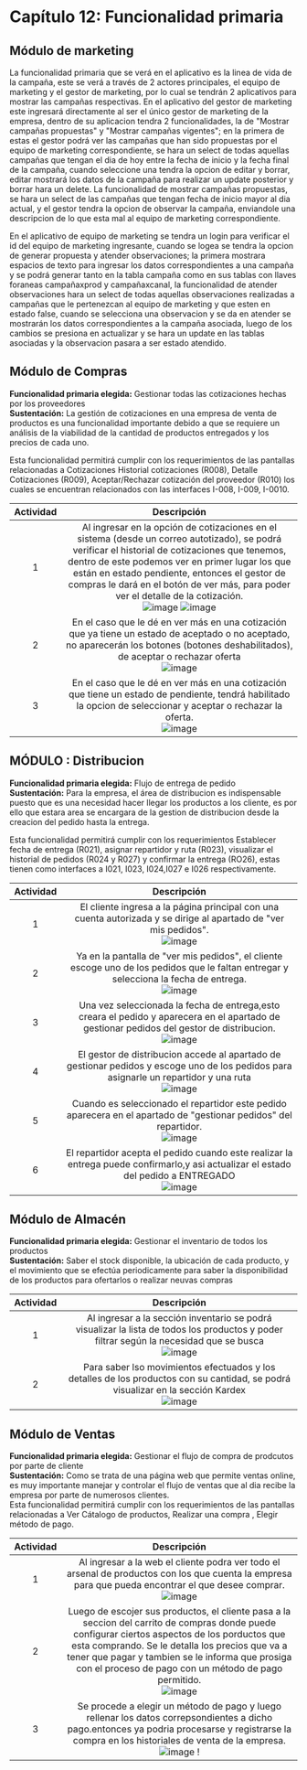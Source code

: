 # Capítulo 12: Funcionalidad primaria

## Módulo de marketing

La funcionalidad primaria que se verá en el aplicativo es la linea de vida de la campaña, este se verá a través de 2 actores principales, el equipo de marketing y el gestor de marketing, por lo cual se tendrán 2 aplicativos para mostrar las campañas respectivas. 
En el aplicativo del gestor de marketing este ingresará directamente al ser el único gestor de marketing de la empresa, dentro de su aplicacion tendra 2 funcionalidades, la de "Mostrar campañas propuestas" y "Mostrar campañas vigentes"; en la primera de estas el gestor podrá ver las campañas que han sido propuestas por el equipo de marketing correspondiente, se hara un select de todas aquellas campañas que tengan el dia de hoy entre la fecha de inicio y la fecha final de la campaña, cuando seleccione una tendra la opcion de editar y borrar, editar mostrará los datos de la campaña para realizar un update posterior y borrar hara un delete. La funcionalidad de mostrar campañas propuestas, se hara un select de las campañas que tengan fecha de inicio mayor al dia actual, y el gestor tendra la opcion de observar la campaña, enviandole una descripcion de lo que esta mal al equipo de marketing correspondiente.

En el aplicativo de equipo de marketing se tendra un login para verificar el id del equipo de marketing ingresante, cuando se logea se tendra la opcion de generar propuesta y atender observaciones; la primera mostrara espacios de texto para ingresar los datos correspondientes a una campaña y se podrá generar tanto en la tabla campaña como en sus tablas con llaves foraneas campañaxprod y campañaxcanal, la funcionalidad de atender observaciones hara un select de todas aquellas observaciones realizadas a campañas que le pertenezcan al equipo de marketing y que esten en estado false, cuando se selecciona una observacion y se da en atender se mostrarán los datos correspondientes a la campaña asociada, luego de los cambios se presiona en actualizar y se hara un update en las tablas asociadas y la observacion pasara a ser estado atendido.

## Módulo de Compras

**Funcionalidad primaria elegida:** Gestionar todas las cotizaciones hechas por los proveedores<br>
**Sustentación:** La gestión de cotizaciones en una empresa de venta de productos es una funcionalidad importante debido a que se requiere un análisis de la viabilidad de la cantidad de productos entregados y los precios de cada uno.<br>

Esta funcionalidad permitirá cumplir con los requerimientos de las pantallas relacionadas a Cotizaciones Historial cotizaciones (R008), Detalle Cotizaciones (R009), Aceptar/Rechazar cotización del proveedor (R010) los cuales se encuentran relacionados con las interfaces I-008, I-009, I-0010.

| Actividad     | Descripción        | 
|:-------------:|:---------------:|
| 1       | Al ingresar en la opción de cotizaciones en el sistema (desde un correo autotizado), se podrá verificar el historial de cotizaciones que tenemos, dentro de este podemos ver en primer lugar los que están en estado pendiente, entonces el gestor de compras le dará en el botón de ver más, para poder ver el detalle de la cotización.<br>![image](../../04.Entregables/Entregable_PC3/Pantallas/ModCompras/HOMEC.png) ![image](../../04.Entregables/Entregable_PC3/Pantallas/ModCompras/MP3-.png) | 
| 2    | En el caso que le dé en ver más en una cotización que ya tiene un estado de aceptado o no aceptado, no aparecerán los botones (botones deshabilitados), de aceptar o rechazar oferta <br> ![image](../../04.Entregables/Entregable_PC3/Pantallas/ModCompras/MP4.png) | 
| 3 | En el caso que le dé en ver más en una cotización que tiene un estado de pendiente, tendrá habilitado la opcion de seleccionar y aceptar o rechazar la oferta.<br> ![image](../../04.Entregables/Entregable_PC3/Pantallas/ModCompras/MP5.png) 

## MÓDULO : Distribucion
**Funcionalidad primaria elegida:** Flujo de entrega de pedido <br>
**Sustentación:** Para la empresa, el área de distribucion  es indispensable puesto que es una necesidad hacer llegar los productos a los cliente, es por ello que estara area se encargara de la gestion de distribucion desde la creacion del pedido hasta la entrega.<br>

Esta funcionalidad permitirá cumplir con los requerimientos Establecer fecha de entrega (R021), asignar repartidor y ruta (R023), visualizar el historial de pedidos (R024 y R027) y confirmar la entrega (RO26), estas tienen como interfaces a I021, I023, I024,I027 e I026 respectivamente.

| Actividad     | Descripción        | 
|:-------------:|:---------------:|
| 1       | El cliente ingresa a la página principal con una cuenta autorizada y se dirige al apartado de "ver mis pedidos".<br>![image](../../04.Entregables/Entregable_PC3/Pantallas/ModDistribucion/I0019.png) | 
| 2    | Ya en la pantalla de "ver mis pedidos", el cliente escoge uno de los pedidos que le faltan entregar y selecciona la fecha de entrega. <br> ![image](../../04.Entregables/Entregable_PC3/Pantallas/ModDistribucion/I0020.png) | 
| 3 | Una vez seleccionada la fecha de entrega,esto creara el pedido y aparecera en el apartado de gestionar pedidos del gestor de distribucion. <br>![image](../../04.Entregables/Entregable_PC3/Pantallas/ModDistribucion/I0021.png) |
| 4    |El gestor de distribucion accede al apartado de gestionar pedidos y escoge uno de los pedidos para asignarle un repartidor y una ruta <br> ![image](../../04.Entregables/Entregable_PC3/Pantallas/ModDistribucion/I0022.png) | 
| 5    | Cuando es seleccionado el repartidor este pedido aparecera en el apartado de "gestionar pedidos" del repartidor. <br> ![image](../../04.Entregables/Entregable_PC3/Pantallas/ModDistribucion/I0024.png) | 
| 6    | El repartidor acepta el pedido cuando este realizar la entrega puede confirmarlo,y asi actualizar el estado del pedido a ENTREGADO <br> ![image](../../04.Entregables/Entregable_PC3/Pantallas/ModDistribucion/I0025.png) |

## Módulo de Almacén

**Funcionalidad primaria elegida:** Gestionar el inventario de todos los productos<br>
**Sustentación:** Saber el stock disponible, la ubicación de cada producto, y el movimiento que se efectúa periodicamente para saber la disponibilidad de los productos para ofertarlos o realizar neuvas compras<br>

| Actividad     | Descripción        | 
|:-------------:|:---------------:|
| 1       | Al ingresar a la sección inventario se podrá visualizar la lista de todos los productos y poder filtrar según la necesidad que se busca<br> ![image](imagenes_cap16/mod_Almacen/Pantalla_Inventario.png)| 
| 2    | Para saber lso movimientos efectuados y los detalles de los productos con su cantidad, se podrá visualizar en la sección Kardex<br> ![image](imagenes_cap16/mod_Almacen/Vista_Kardex.png)|



## Módulo de Ventas
**Funcionalidad primaria elegida:** Gestionar el flujo de compra de prodcutos por parte de cliente<br>
**Sustentación:** Como se trata de una página web que permite ventas online, es muy importante manejar y controlar el flujo de ventas que al dia recibe la empresa por parte de numerosos clientes.<br>
Esta funcionalidad permitirá cumplir con los requerimientos de las pantallas relacionadas a Ver Cátalogo de productos, Realizar una compra , Elegir método de pago.

| Actividad     | Descripción        | 
|:-------------:|:---------------:|
| 1       | Al ingresar a la web el cliente podra ver todo el arsenal de productos con los que cuenta la empresa para que pueda encontrar el que desee comprar.<br>![image](imagenes_cap_4/VistasVentas/catalogo.png)| 
| 2    | Luego de escojer sus productos, el cliente pasa a la seccion del carrito de compras donde puede configurar ciertos aspectos de los porductos que esta comprando. Se le detalla los precios que va a tener que pagar y  tambien se le informa que prosiga con el proceso de pago con un método de pago permitido.<br> ![image]( imagenes_cap_4/VistasVentas/carrito.png) | 
| 3 | Se procede a elegir un método de pago y luego rellenar los datos correpsondientes a dicho pago.entonces ya podria procesarse y registrarse la compra en los historiales de venta de la empresa.<br> ![image](imagenes_cap_4/VistasVentas/tipo_pago.png) ! |


